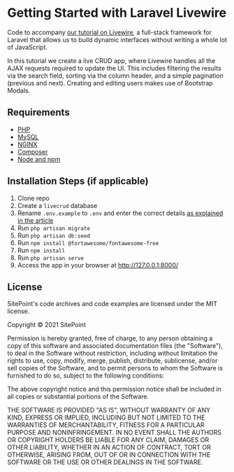# Getting Started with Laravel Livewire

Code to accompany [our tutorial on Livewire](https://www.sitepoint.com/laravel-livewire-getting-started/), a full-stack framework for Laravel that allows us to build dynamic interfaces without writing a whole lot of JavaScript. 

In this tutorial we create a live CRUD app, where Livewire handles all the AJAX requests required to update the UI. This includes filtering the results via the search field, sorting via the column header, and a simple pagination (previous and next). Creating and editing users makes use of Bootstrap Modals.

## Requirements

* [PHP](https://www.php.net/manual/en/install.php)
* [MySQL](https://dev.mysql.com/doc/refman/8.0/en/installing.html)
* [NGINX](https://docs.nginx.com/nginx/admin-guide/installing-nginx/installing-nginx-open-source/)
* [Composer](https://getcomposer.org/download/)
* [Node and npm](https://www.sitepoint.com/quick-tip-multiple-versions-node-nvm/)

## Installation Steps (if applicable)

1. Clone repo
2. Create a `livecrud` database
3. Rename `.env.example` to `.env` and enter the correct details [as explained in the article](https://www.sitepoint.com/laravel-livewire-getting-started/#settingupthedatabase)
4. Run `php artisan migrate`
5. Run `php artisan db:seed`
6. Run `npm install @fortawesome/fontawesome-free`
7. Run `npm install`
8. Run `php artisan serve`
9. Access the app in your browser at <http://127.0.0.1:8000/>

## License

SitePoint's code archives and code examples are licensed under the MIT license.

Copyright © 2021 SitePoint

Permission is hereby granted, free of charge, to any person obtaining a copy of this software and associated documentation files (the "Software"), to deal in the Software without restriction, including without limitation the rights to use, copy, modify, merge, publish, distribute, sublicense, and/or sell copies of the Software, and to permit persons to whom the Software is furnished to do so, subject to the following conditions:

The above copyright notice and this permission notice shall be included in all copies or substantial portions of the Software.

THE SOFTWARE IS PROVIDED "AS IS", WITHOUT WARRANTY OF ANY KIND, EXPRESS OR IMPLIED, INCLUDING BUT NOT LIMITED TO THE WARRANTIES OF MERCHANTABILITY, FITNESS FOR A PARTICULAR PURPOSE AND NONINFRINGEMENT. IN NO EVENT SHALL THE AUTHORS OR COPYRIGHT HOLDERS BE LIABLE FOR ANY CLAIM, DAMAGES OR OTHER LIABILITY, WHETHER IN AN ACTION OF CONTRACT, TORT OR OTHERWISE, ARISING FROM, OUT OF OR IN CONNECTION WITH THE SOFTWARE OR THE USE OR OTHER DEALINGS IN THE SOFTWARE.


